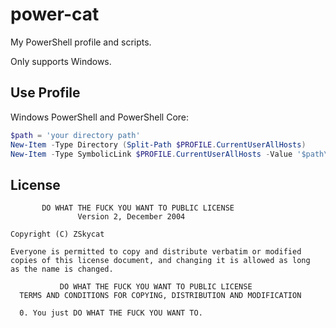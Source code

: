 # power-cat
My PowerShell profile and scripts.

Only supports Windows.

## Use Profile
Windows PowerShell and PowerShell Core:
```PowerShell
$path = 'your directory path'
New-Item -Type Directory (Split-Path $PROFILE.CurrentUserAllHosts)
New-Item -Type SymbolicLink $PROFILE.CurrentUserAllHosts -Value '$path\source\profile.ps1'
```

## License
```
       DO WHAT THE FUCK YOU WANT TO PUBLIC LICENSE
               Version 2, December 2004

Copyright (C) ZSkycat

Everyone is permitted to copy and distribute verbatim or modified
copies of this license document, and changing it is allowed as long
as the name is changed.

           DO WHAT THE FUCK YOU WANT TO PUBLIC LICENSE
  TERMS AND CONDITIONS FOR COPYING, DISTRIBUTION AND MODIFICATION

  0. You just DO WHAT THE FUCK YOU WANT TO.
```
